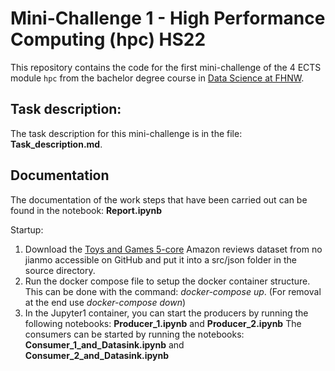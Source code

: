 # Mini-Challenge 1 - High Performance Computing (hpc) HS22


This repository contains the code for the first mini-challenge of the 4 ECTS module `hpc` from the bachelor degree course in [Data Science at FHNW](https://www.fhnw.ch/en/degree-programmes/engineering/bsc-data-science).

## Task description:
The task description for this  mini-challenge is in the file: **Task_description.md**.

## Documentation
The documentation of the work steps that have been carried out can be found in the notebook: **Report.ipynb**

Startup:
1. Download the [Toys and Games 5-core](https://nijianmo.github.io/amazon/index.html) Amazon reviews dataset from no jianmo accessible on GitHub and put it into a src/json folder in the source directory.
2. Run the docker compose file to setup the docker container structure. This can be done with the command: *docker-compose up*. (For removal at the end use *docker-compose down*)
3. In the Jupyter1 container, you can start the producers by running the following notebooks: **Producer_1.ipynb** and **Producer_2.ipynb** The consumers can be started by running the notebooks: **Consumer_1_and_Datasink.ipynb** and **Consumer_2_and_Datasink.ipynb**
